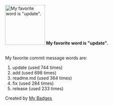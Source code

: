 <img src="https://my-badges.github.io/my-badges/favorite-word.png" alt="My favorite word is &quot;update&quot;." title="My favorite word is &quot;update&quot;." width="128">
<strong>My favorite word is &quot;update&quot;.</strong>
<br><br>

My favorite commit message words are:

1. update (used 744 times)
2. add (used 698 times)
3. readme.md (used 364 times)
4. fix (used 284 times)
5. release (used 233 times)


Created by <a href="https://github.com/my-badges/my-badges">My Badges</a>